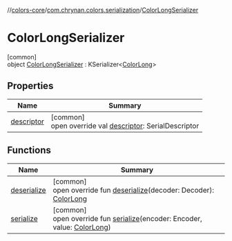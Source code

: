 //[colors-core](../../../index.md)/[com.chrynan.colors.serialization](../index.md)/[ColorLongSerializer](index.md)

# ColorLongSerializer

[common]\
object [ColorLongSerializer](index.md) : KSerializer&lt;[ColorLong](../../com.chrynan.colors/-color-long/index.md)&gt;

## Properties

| Name | Summary |
|---|---|
| [descriptor](descriptor.md) | [common]<br>open override val [descriptor](descriptor.md): SerialDescriptor |

## Functions

| Name | Summary |
|---|---|
| [deserialize](deserialize.md) | [common]<br>open override fun [deserialize](deserialize.md)(decoder: Decoder): [ColorLong](../../com.chrynan.colors/-color-long/index.md) |
| [serialize](serialize.md) | [common]<br>open override fun [serialize](serialize.md)(encoder: Encoder, value: [ColorLong](../../com.chrynan.colors/-color-long/index.md)) |
